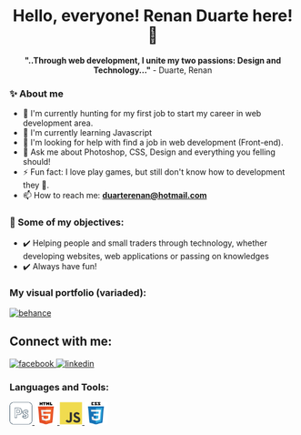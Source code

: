 <h1 align=center>Hello, everyone! Renan Duarte here! 👦</h1>
<p align=center><strong>"..Through web development, I unite my two passions: Design and Technology..."</strong> - Duarte, Renan</p>

### ✨ About me
* 👀 I'm currently hunting for my first job to start my career in web development area.
* 🌱 I'm currently learning Javascript
* 🤔 I'm looking for help with find a job in web development (Front-end).
* 💬 Ask me about Photoshop, CSS, Design and everything you felling should!
* ⚡ Fun fact: I love play games, but still don't know how to development they 👾.
* 📫 How to reach me: <strong><a href="mailto:duarterenan@hotmail.com">duarterenan@hotmail.com</a></strong>
### 📌 Some of my objectives:
* ✔️ Helping people and small traders through technology, whether developing websites, web applications or passing on knowledges
* ✔️ Always have fun!

###  My visual portfolio (variaded):
<a href=""> <img src="https://www.flaticon.com/svg/vstatic/svg/1051/1051387.svg?token=exp=1615277905~hmac=d43b93cce5713937193b35ca95cbe355" width="40" height="40" style="max-width:100%;" alt="behance"> </a>

## Connect with me:
<a href=""> <img src="https://www.flaticon.com/svg/vstatic/svg/174/174848.svg?token=exp=1615277889~hmac=834c1ff1a83d0e87eb09b8f5d14fc91e" width="40" height="40" style="max-width:100%;" alt="facebook"> </a>
<a href=""> <img src="https://www.flaticon.com/svg/vstatic/svg/174/174857.svg?token=exp=1615277695~hmac=fa88df1492ed8efbad81e0f6272e22c4" width="40" height="40" style="max-width:100%;" alt="linkedin"> </a>
   
### Languages and Tools:
   <a href="https://www.photoshop.com/en" rel="nofollow"> <img src="https://raw.githubusercontent.com/devicons/devicon/master/icons/photoshop/photoshop-line.svg" alt="photoshop" width="40" height="40" style="max-width:100%;"> </a>
   <a href="https://www.w3.org/html/" rel="nofollow"> <img src="https://raw.githubusercontent.com/devicons/devicon/master/icons/html5/html5-original-wordmark.svg" alt="html5" width="40" height="40" style="max-width:100%;"> </a>
   <a href="https://developer.mozilla.org/en-US/docs/Web/JavaScript" rel="nofollow"> <img src="https://raw.githubusercontent.com/devicons/devicon/master/icons/javascript/javascript-original.svg" alt="javascript" width="40" height="40" style="max-width:100%;"> </a>
   <a href="https://www.w3schools.com/css/" rel="nofollow"> <img src="https://raw.githubusercontent.com/devicons/devicon/master/icons/css3/css3-original-wordmark.svg" alt="css3" width="40" height="40" style="max-width:100%;"> </a>
